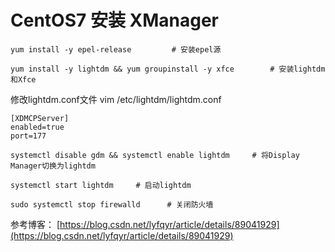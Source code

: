 # CentOS7 安装 XManager

```
yum install -y epel-release         # 安装epel源
```

```
yum install -y lightdm && yum groupinstall -y xfce        # 安装lightdm和Xfce
```

修改lightdm.conf文件
vim /etc/lightdm/lightdm.conf

```roboconf
[XDMCPServer]
enabled=true
port=177
```

```
systemctl disable gdm && systemctl enable lightdm     # 将Display Manager切换为lightdm
```

```
systemctl start lightdm     # 启动lightdm
```

```
sudo systemctl stop firewalld      # 关闭防火墙
```

参考博客：
[https://blog.csdn.net/lyfqyr/article/details/89041929](https://blog.csdn.net/lyfqyr/article/details/89041929)

‍
